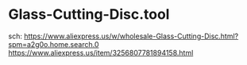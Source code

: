 # Glass-Cutting-Disc.tool
sch: https://www.aliexpress.us/w/wholesale-Glass-Cutting-Disc.html?spm=a2g0o.home.search.0 https://www.aliexpress.us/item/3256807781894158.html
